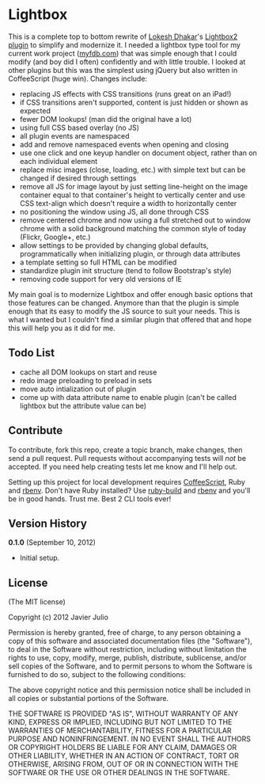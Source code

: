 # Lightbox

This is a complete top to bottom rewrite of [Lokesh Dhakar](http://www.lokeshdhakar.com)'s [Lightbox2 plugin](http://lokeshdhakar.com/projects/lightbox2/) to simplify and modernize it. I needed a lightbox type tool for my current work project ([myfdb.com](https://www.myfdb.com/)) that was simple enough that I could modify (and boy did I often) confidently and with little trouble. I looked at other plugins but this was the simplest using jQuery but also written in CoffeeScript (huge win). Changes include:

* replacing JS effects with CSS transitions (runs great on an iPad!)
* if CSS transitions aren't supported, content is just hidden or shown as expected
* fewer DOM lookups! (man did the original have a lot)
* using full CSS based overlay (no JS)
* all plugin events are namespaced
* add and remove namespaced events when opening and closing
* use one click and one keyup handler on document object, rather than on each individual element
* replace misc images (close, loading, etc.) with simple text but can be changed if desired through settings
* remove all JS for image layout by just setting line-height on the image container equal to that container's height to vertically center and use CSS text-align which doesn't require a width to horizontally center
* no positioning the window using JS, all done through CSS
* remove centered chrome and now using a full stretched out to window chrome with a solid background matching the common style of today (Flickr, Google+, etc.)
* allow settings to be provided by changing global defaults, programmatically when initializing plugin, or through data attributes
* a template setting so full HTML can be modified
* standardize plugin init structure (tend to follow Bootstrap's style)
* removing code support for very old versions of IE

My main goal is to modernize Lightbox and offer enough basic options that those features can be changed. Anymore than that the plugin is simple enough that its easy to modify the JS source to suit your needs. This is what I wanted but I couldn't find a similar plugin that offered that and hope this will help you as it did for me.

## Todo List

* cache all DOM lookups on start and reuse
* redo image preloading to preload in sets
* move auto intialization out of plugin
* come up with data attribute name to enable plugin (can't be called lightbox but the attribute value can be)

## Contribute

To contribute, fork this repo, create a topic branch, make changes, then send a pull request. Pull requests without accompanying tests will *not* be accepted. If you need help creating tests let me know and I'll help out.

Setting up this project for local development requires [CoffeeScript](http://coffeescript.org/#installation), Ruby and [rbenv](https://github.com/sstephenson/rbenv). Don't have Ruby installed? Use [ruby-build](https://github.com/sstephenson/ruby-build) and [rbenv](https://github.com/sstephenson/rbenv) and you'll be in good hands. Trust me. Best 2 CLI tools ever!

## Version History

**0.1.0** (September 10, 2012)

* Initial setup.

## License

(The MIT license)

Copyright (c) 2012 Javier Julio

Permission is hereby granted, free of charge, to any person obtaining
a copy of this software and associated documentation files (the
"Software"), to deal in the Software without restriction, including
without limitation the rights to use, copy, modify, merge, publish,
distribute, sublicense, and/or sell copies of the Software, and to
permit persons to whom the Software is furnished to do so, subject to
the following conditions:

The above copyright notice and this permission notice shall be
included in all copies or substantial portions of the Software.

THE SOFTWARE IS PROVIDED "AS IS", WITHOUT WARRANTY OF ANY KIND,
EXPRESS OR IMPLIED, INCLUDING BUT NOT LIMITED TO THE WARRANTIES OF
MERCHANTABILITY, FITNESS FOR A PARTICULAR PURPOSE AND
NONINFRINGEMENT. IN NO EVENT SHALL THE AUTHORS OR COPYRIGHT HOLDERS BE
LIABLE FOR ANY CLAIM, DAMAGES OR OTHER LIABILITY, WHETHER IN AN ACTION
OF CONTRACT, TORT OR OTHERWISE, ARISING FROM, OUT OF OR IN CONNECTION
WITH THE SOFTWARE OR THE USE OR OTHER DEALINGS IN THE SOFTWARE.
